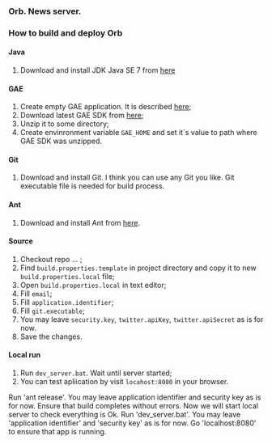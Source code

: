 ### Orb. News server.
### How to build and deploy Orb
#### Java
1. Download and install JDK Java SE 7 from [here](http://www.oracle.com/technetwork/java/javase/downloads/jdk7-downloads-1880260.html)
 
#### GAE
1. Create empty GAE application. It is described [here](https://sites.google.com/site/gdevelopercodelabs/app-engine/creating-your-app-engine-account);
2. Download latest GAE SDK from [here](https://developers.google.com/appengine/downloads#Google_App_Engine_SDK_for_Java);
3. Unzip it to some directory;
3. Create envinronment variable `GAE_HOME` and set it`s value to path where GAE SDK was unzipped.

#### Git 
1. Download and install Git. I think you can use any Git you like. Git executable file is needed for build process.

#### Ant 
1. Download and install Ant from [here](http://ant.apache.org/bindownload.cgi).

#### Source
1. Checkout repo ... ;
2. Find `build.properties.template` in project directory and copy it to new `build.properties.local` file;
3. Open `build.properties.local` in text editor;
4. Fill `email`;
5. Fill `application.identifier`;
6. Fill `git.executable`;
7. You may leave `security.key`, `twitter.apiKey`,  `twitter.apiSecret` as is for now.
7. Save the changes.

#### Local run
1. Run `dev_server.bat`. Wait until server started;
2. You can test apliication by visit `locahost:8080` in your browser.

Run 'ant release'. You may leave application identifier and security key as is for now. Ensure that build completes without errors.
Now we will start local server to check everything is Ok. 
Run 'dev_server.bat'. 
You may leave 'application identifier' and 'security key' as is for now.
Go 'localhost:8080' to ensure that app is running. 
